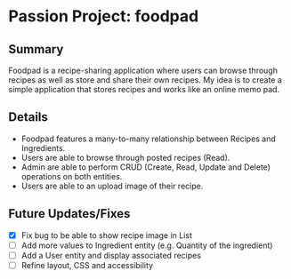 # Passion Project: foodpad

## Summary

Foodpad is a recipe-sharing application where users can browse through recipes as well as store and share their own recipes. My idea is to create a simple application that stores recipes and works like an online memo pad.

## Details

- Foodpad features a many-to-many relationship between Recipes and Ingredients.
- Users are able to browse through posted recipes (Read).
- Admin are able to perform CRUD (Create, Read, Update and Delete) operations on both entities.
- Users are able to an upload image of their recipe.
  
## Future Updates/Fixes

- [x] Fix bug to be able to show recipe image in List
- [ ] Add more values to Ingredient entity (e.g. Quantity of the ingredient)
- [ ] Add a User entity and display associated recipes
- [ ] Refine layout, CSS and accessibility
